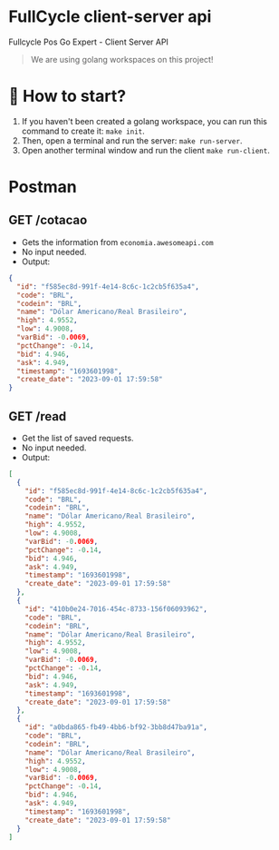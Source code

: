 # FullCycle client-server api

Fullcycle Pos Go Expert - Client Server API

> We are using golang workspaces on this project!

# 🚀 How to start?

1. If you haven't been created a golang workspace, you can run this command to create it: `make init`.
2. Then, open a terminal and run the server: `make run-server`.
3. Open another terminal window and run the client `make run-client`.

# Postman

## GET /cotacao

- Gets the information from `economia.awesomeapi.com`
- No input needed.
- Output:

```json
{
  "id": "f585ec8d-991f-4e14-8c6c-1c2cb5f635a4",
  "code": "BRL",
  "codein": "BRL",
  "name": "Dólar Americano/Real Brasileiro",
  "high": 4.9552,
  "low": 4.9008,
  "varBid": -0.0069,
  "pctChange": -0.14,
  "bid": 4.946,
  "ask": 4.949,
  "timestamp": "1693601998",
  "create_date": "2023-09-01 17:59:58"
}
```

## GET /read

- Get the list of saved requests.
- No input needed.
- Output:

```json
[
  {
    "id": "f585ec8d-991f-4e14-8c6c-1c2cb5f635a4",
    "code": "BRL",
    "codein": "BRL",
    "name": "Dólar Americano/Real Brasileiro",
    "high": 4.9552,
    "low": 4.9008,
    "varBid": -0.0069,
    "pctChange": -0.14,
    "bid": 4.946,
    "ask": 4.949,
    "timestamp": "1693601998",
    "create_date": "2023-09-01 17:59:58"
  },
  {
    "id": "410b0e24-7016-454c-8733-156f06093962",
    "code": "BRL",
    "codein": "BRL",
    "name": "Dólar Americano/Real Brasileiro",
    "high": 4.9552,
    "low": 4.9008,
    "varBid": -0.0069,
    "pctChange": -0.14,
    "bid": 4.946,
    "ask": 4.949,
    "timestamp": "1693601998",
    "create_date": "2023-09-01 17:59:58"
  },
  {
    "id": "a0bda865-fb49-4bb6-bf92-3bb8d47ba91a",
    "code": "BRL",
    "codein": "BRL",
    "name": "Dólar Americano/Real Brasileiro",
    "high": 4.9552,
    "low": 4.9008,
    "varBid": -0.0069,
    "pctChange": -0.14,
    "bid": 4.946,
    "ask": 4.949,
    "timestamp": "1693601998",
    "create_date": "2023-09-01 17:59:58"
  }
]
```
